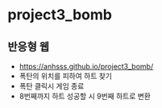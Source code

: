 # project3_bomb
## 반응형 웹
+ https://anhsss.github.io/project3_bomb/
+ 폭탄의 위치를 피하여 하트 찾기
+ 폭탄 클릭시 게임 종료
+ 8번째까지 하트 성공할 시 9번째 하트로 변환
